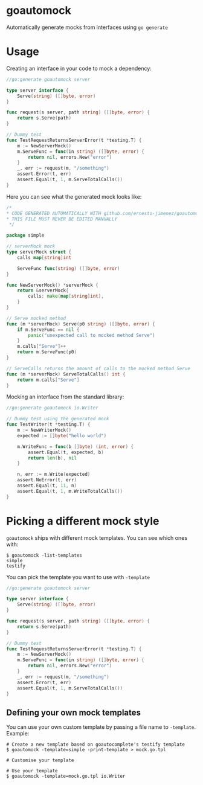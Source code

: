 # goautomock

Automatically generate mocks from interfaces using `go generate`

# Usage

Creating an interface in your code to mock a dependency:

[embedmd]:# (_examples/simple/example_test.go /.*goautomock.*/ $)
```go
//go:generate goautomock server

type server interface {
	Serve(string) ([]byte, error)
}

func request(s server, path string) ([]byte, error) {
	return s.Serve(path)
}

// Dummy test
func TestRequestReturnsServerError(t *testing.T) {
	m := NewServerMock()
	m.ServeFunc = func(in string) ([]byte, error) {
		return nil, errors.New("error")
	}
	_, err := request(m, "/something")
	assert.Error(t, err)
	assert.Equal(t, 1, m.ServeTotalCalls())
}
```

Here you can see what the generated mock looks like:

[embedmd]:# (_examples/simple/server_mock_test.go)
```go
/*
* CODE GENERATED AUTOMATICALLY WITH github.com/ernesto-jimenez/goautomock
* THIS FILE MUST NEVER BE EDITED MANUALLY
 */

package simple

// serverMock mock
type serverMock struct {
	calls map[string]int

	ServeFunc func(string) ([]byte, error)
}

func NewServerMock() *serverMock {
	return &serverMock{
		calls: make(map[string]int),
	}
}

// Serve mocked method
func (m *serverMock) Serve(p0 string) ([]byte, error) {
	if m.ServeFunc == nil {
		panic("unexpected call to mocked method Serve")
	}
	m.calls["Serve"]++
	return m.ServeFunc(p0)
}

// ServeCalls returns the amount of calls to the mocked method Serve
func (m *serverMock) ServeTotalCalls() int {
	return m.calls["Serve"]
}
```

Mocking an interface from the standard library:

[embedmd]:# (_examples/simple/stdlib_test.go /.*goautomock.*/ $)
```go
//go:generate goautomock io.Writer

// Dummy test using the generated mock
func TestWriter(t *testing.T) {
	m := NewWriterMock()
	expected := []byte("hello world")

	m.WriteFunc = func(b []byte) (int, error) {
		assert.Equal(t, expected, b)
		return len(b), nil
	}

	n, err := m.Write(expected)
	assert.NoError(t, err)
	assert.Equal(t, 11, n)
	assert.Equal(t, 1, m.WriteTotalCalls())
}
```

# Picking a different mock style

`goautomock` ships with different mock templates. You can see which ones with:

```shell
$ goautomock -list-templates
simple
testify
```

You can pick the template you want to use with `-template`

[embedmd]:# (_examples/simple/example_test.go /.*goautomock.*/ $)
```go
//go:generate goautomock server

type server interface {
	Serve(string) ([]byte, error)
}

func request(s server, path string) ([]byte, error) {
	return s.Serve(path)
}

// Dummy test
func TestRequestReturnsServerError(t *testing.T) {
	m := NewServerMock()
	m.ServeFunc = func(in string) ([]byte, error) {
		return nil, errors.New("error")
	}
	_, err := request(m, "/something")
	assert.Error(t, err)
	assert.Equal(t, 1, m.ServeTotalCalls())
}
```

## Defining your own mock templates

You can use your own custom template by passing a file name to `-template`. Example:

```shell
# Create a new template based on goautocomplete's testify template
$ goautomock -template=simple -print-template > mock.go.tpl

# Customise your template

# Use your template
$ goautomock -template=mock.go.tpl io.Writer
```
